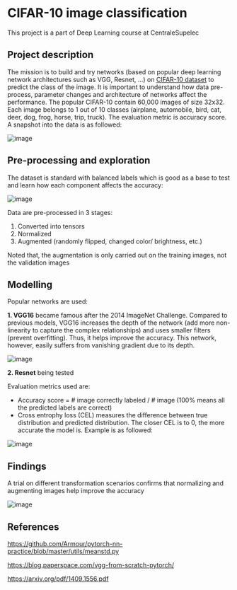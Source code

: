 # CIFAR-10 image classification

This project is a part of Deep Learning course at CentraleSupelec

## Project description
The mission is to build and try networks (based on popular deep learning network architectures such as VGG, Resnet, ...) on [CIFAR-10 dataset](https://www.cs.toronto.edu/~kriz/cifar.html) to predict the class of the image. It is important to understand how data pre-process, parameter changes and architecture of networks affect the performance. The popular CIFAR-10 contain 60,000 images of size 32x32. Each image belongs to 1 out of 10 classes (airplane, automobile, bird, cat, deer, dog, frog, horse, trip, truck). The evaluation metric is accuracy score. A snapshot into the data is as followed:

![image](https://user-images.githubusercontent.com/85484281/215329375-80e3122b-967f-4f5b-a5a7-8a7625d220e1.png)

## Pre-processing and exploration
The dataset is standard with balanced labels which is good as a base to test and learn how each component affects the accuracy:

![image](https://user-images.githubusercontent.com/85484281/215471791-abcc1671-1fdf-431f-9344-e4861137c560.png)

Data are pre-processed in 3 stages:
1. Converted into tensors
2. Normalized
3. Augmented (randomly flipped, changed color/ brightness, etc.)

Noted that, the augmentation is only carried out on the training images, not the validation images

## Modelling
Popular networks are used:

**1. VGG16** became famous after the 2014 ImageNet Challenge. Compared to previous models, VGG16 increases the depth of the network (add more non-linearity to capture the complex relationships) and uses smaller filters (prevent overfitting). Thus, it helps improve the accuracy. This network, however, easily suffers from vanishing gradient due to its depth.

![image](https://user-images.githubusercontent.com/85484281/215480905-4738d0be-8e4a-433d-a02f-147d7565b218.png)

**2. Resnet** being tested

Evaluation metrics used are:
- Accuracy score = # image correctly labeled / # image (100% means all the predicted labels are correct)
- Cross entrophy loss (CEL) measures the difference between true distribution and predicted distribution. The closer CEL is to 0, the more accurate the model is. Example is as followed:

![image](https://user-images.githubusercontent.com/85484281/215549332-c4f86e32-2861-4404-8616-f026545b52ca.png)

## Findings
A trial on different transformation scenarios confirms that normalizing and augmenting images help improve the accuracy

![image](https://user-images.githubusercontent.com/85484281/215549402-54be30f8-6ceb-442e-a8a1-c221633c0bd2.png)

## References
https://github.com/Armour/pytorch-nn-practice/blob/master/utils/meanstd.py

https://blog.paperspace.com/vgg-from-scratch-pytorch/

https://arxiv.org/pdf/1409.1556.pdf
